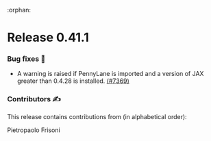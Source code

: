 :orphan:

# Release 0.41.1

<h3>Bug fixes 🐛</h3>

* A warning is raised if PennyLane is imported and a version of JAX greater than 0.4.28 is installed.
  [(#7369)](https://github.com/PennyLaneAI/pennylane/pull/7369)

<h3>Contributors ✍️</h3>

This release contains contributions from (in alphabetical order):

Pietropaolo Frisoni